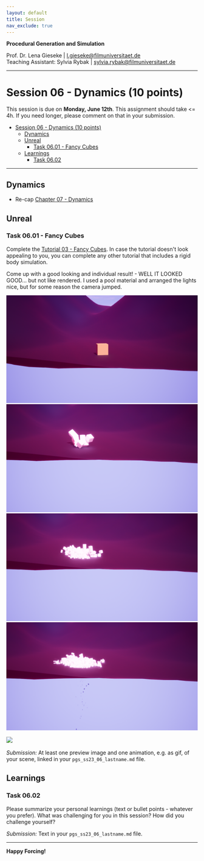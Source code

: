 ```yaml
---
layout: default
title: Session
nav_exclude: true
---
```


**Procedural Generation and Simulation**  


Prof. Dr. Lena Gieseke \| l.gieseke@filmuniversitaet.de  
Teaching Assistant: Sylvia Rybak \| sylvia.rybak@filmuniversitaet.de

---

# Session 06 - Dynamics (10 points)

This session is due on **Monday, June 12th**. This assignment should take <= 4h. If you need longer, please comment on that in your submission.

* [Session 06 - Dynamics (10 points)](#session-06---dynamics-10-points)
    * [Dynamics](#dynamics)
    * [Unreal](#unreal)
        * [Task 06.01 - Fancy Cubes](#task-0601---fancy-cubes)
    * [Learnings](#learnings)
        * [Task 06.02](#task-0602)


---

## Dynamics

* Re-cap [Chapter 07 - Dynamics](../../02_scripts/pgs_ss23_07_dynamics_script.md)


## Unreal

### Task 06.01 - Fancy Cubes


Complete the [Tutorial 03 - Fancy Cubes](pgs_tutorial_03_dynamics/pgs_tutorial_03_dynamics.md). In case the tutorial doesn't look appealing to you, you can complete any other tutorial that includes a rigid body simulation. 
  
Come up with a good looking and individual result! - WELL IT LOOKED GOOD... but not like rendered. 
I used a pool material and arranged the lights nice, but for some reason the camera jumped.

![](img/CUBEDYNAMIC.0019.png)
![](img/CUBEDYNAMIC.0051.png)
![](img/CUBEDYNAMIC.0141.png)
![](img/CUBEDYNAMIC.0178.png)

![](img/pgs_06.gif)


*Submission:* At least one preview image and one animation, e.g. as gif, of your scene, linked in your `pgs_ss23_06_lastname.md` file.


## Learnings

### Task 06.02

Please summarize your personal learnings (text or bullet points - whatever you prefer). What was challenging for you in this session? How did you challenge yourself?

*Submission:* Text in your `pgs_ss23_06_lastname.md` file.

---

**Happy Forcing!**
